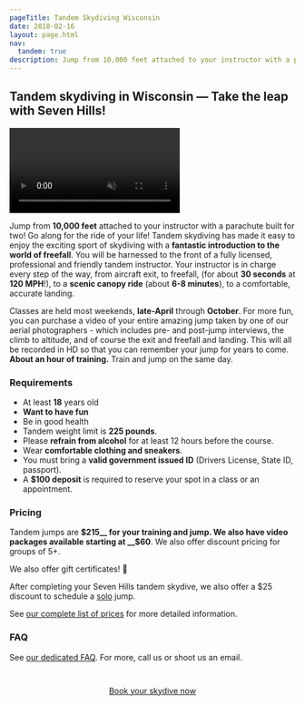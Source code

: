 ```yaml
---
pageTitle: Tandem Skydiving Wisconsin
date: 2018-02-16
layout: page.html
nav:
  tandem: true
description: Jump from 10,000 feet attached to your instructor with a parachute built for two! Go along for the ride of your life! You will be harnessed to the front of a fully licensed, professional and friendly tandem instructor.
---
```


## Tandem skydiving in Wisconsin &mdash; Take the leap with Seven Hills!

<video class="tandem-video" autoplay="autoplay" loop="true" muted="">
  <source src="../video/boom.mp4">
  <source src="../video/boom.webm">
</video>

Jump from __10,000 feet__ attached to your instructor with a parachute built for two! Go along for the ride of your life! Tandem skydiving has made it easy to enjoy the exciting sport of skydiving with a __fantastic introduction to the world of freefall__. You will be harnessed to the front of a fully licensed, professional and friendly tandem instructor. Your instructor is in charge every step of the way, from aircraft exit, to freefall, (for about __30 seconds__ at __120 MPH__!), to a __scenic canopy ride__ (about __6-8 minutes__), to a comfortable, accurate landing.

Classes are held most weekends, __late-April__ through __October__. For more fun, you can purchase a video of your entire amazing jump taken by one of our aerial photographers - which includes pre- and post-jump interviews, the climb to altitude, and of course the exit and freefall and landing. This will all be recorded in HD so that you can remember your jump for years to come. __About an hour of training.__ Train and jump on the same day.

### Requirements

  * At least __18__ years old
  * __Want to have fun__
  * Be in good health
  * Tandem weight limit is __225 pounds__.
  * Please __refrain from alcohol__ for at least 12 hours before the course.
  * Wear __comfortable clothing and sneakers__.
  * You must bring a __valid government issued ID__ (Drivers License, State ID, passport).
  * A __$100 deposit__ is required to reserve your spot in a class or an appointment.

### Pricing

Tandem jumps are __$215__ for your training and jump. We also have video packages available starting at __$60__. We also offer discount pricing for groups of 5+.

We also offer gift certificates! 🎁

After completing your Seven Hills tandem skydive, we also offer a $25 discount to schedule a [solo](../solo-skydiving-wisconsin) jump.

See [our complete list of prices](../prices#tandem-pricing) for more detailed information.

### FAQ

See [our dedicated FAQ](../frequently-asked-questions). For more, call us or shoot us an email.

<div style="text-align: center;padding-top:2em">
  <a href="../../book-now" class="button button--primary">Book your skydive now</a>
</div>

<br>

